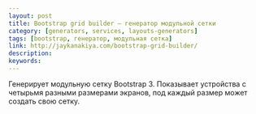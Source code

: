 ```yaml
---
layout: post
title: Bootstrap grid builder — генератор модульной сетки
category: [generators, services, layouts-generators]
tags: [bootstrap, генератор, модульная сетка]
link: http://jaykanakiya.com/bootstrap-grid-builder/
description:
keywords:
---
```


<p>Генерирует модульную сетку Bootstrap 3. Показывает устройства с четырьмя разными размерами экранов, под каждый размер может создать свою сетку.</p>
